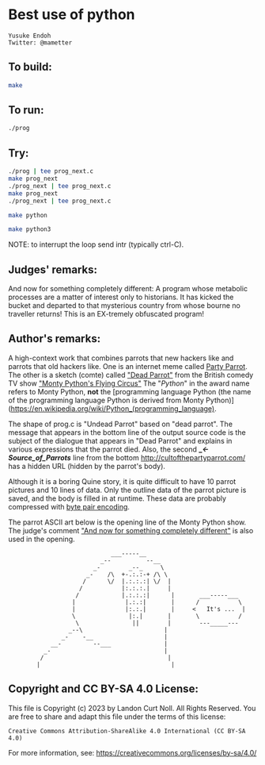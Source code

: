 # Best use of python

    Yusuke Endoh  
    Twitter: @mametter  

## To build:

```sh
make
```

## To run:

```sh
./prog
```

## Try:

```sh
./prog | tee prog_next.c
make prog_next
./prog_next | tee prog_next.c
make prog_next
./prog_next | tee prog_next.c

make python

make python3
```

NOTE: to interrupt the loop send intr (typically ctrl-C).

## Judges' remarks:

And now for something completely different: A program whose metabolic
processes are a matter of interest only to historians. It has kicked the bucket
and departed to that mysterious country from whose bourne no traveller returns!
This is an EX-tremely obfuscated program!

## Author's remarks:


A high-context work that combines parrots that new hackers like and parrots that
old hackers like. One is an internet meme called [Party
Parrot](https://cultofthepartyparrot.com). The other is a
sketch (comte) called ["Dead
Parrot"](https://en.wikipedia.org/wiki/Dead_Parrot_sketch) from the British
comedy TV show ["Monty Python's Flying Circus"](https://en.wikipedia.org/wiki/Monty_Python%27s_Flying_Circus)
The "_Python_" in the award name refers to Monty Python, **not** the
[programming language Python (the name of the programming language Python is
derived from Monty
Python)](https://en.wikipedia.org/wiki/Python_(programming_language).


The shape of prog.c is "Undead Parrot" based on "dead parrot". The message that
appears in the bottom line of the output source code is the subject of the
dialogue that appears in "Dead Parrot" and explains in various expressions that
the parrot died. Also, the second **__<-_Source_of_Parrots__** line from the bottom
<http://cultofthepartyparrot.com/> has a hidden URL (hidden by the parrot's body).

Although it is a boring Quine story, it is quite difficult to have 10 parrot
pictures and 10 lines of data. Only the outline data of the parrot picture is
saved, and the body is filled in at runtime. These data are probably compressed
with [byte pair encoding](https://en.wikipedia.org/wiki/Byte_pair_encoding).

The parrot ASCII art below is the opening line of the Monty Python show. The judge's
comment ["And now for something completely
different"](https://en.wikipedia.org/wiki/And_Now_for_Something_Completely_Different) is also used in the
opening.

```
                             ___-----__
                          _--          --__
                        _-        _--_     \
                      _-    /\  +-.:.:-+ /\ \
                     /      \/  |.:.:.:| \/  |
                    /           |:.:.:.|     |
                   /            |.:.:.:|      |       ___-----___
                  |              |.:.:|       |      /           \
                  |              |:.:.|       |     <   It's ...  |
                  \               |:.|       |       \           /
                   \               ||        |        ---_____---
                 _--\                       |
               _-    -__                    |
            __-         --___               |
          _-                                |
         /                                   |
        |                                     |
```

## Copyright and CC BY-SA 4.0 License:

This file is Copyright (c) 2023 by Landon Curt Noll.  All Rights Reserved.
You are free to share and adapt this file under the terms of this license:

    Creative Commons Attribution-ShareAlike 4.0 International (CC BY-SA 4.0)

For more information, see: https://creativecommons.org/licenses/by-sa/4.0/
